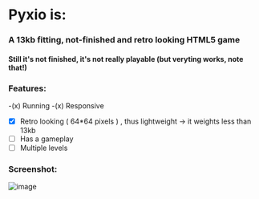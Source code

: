 # Pyxio is:
### A 13kb fitting, not-finished and **retro** looking **HTML5** **game**

#### Still it's not finished, it's not really playable (but veryting works, note that!)

### Features:

-(x) Running
-(x) Responsive
-[x] Retro looking ( 64*64 pixels ) , thus lightweight -> it weights less than 13kb 
-[ ] Has a gameplay
-[ ] Multiple levels

### Screenshot:

![image](https://github.com/Manerr/Pyxio/assets/56446246/07685ffd-aa08-461b-892b-b4604c9ae601)
